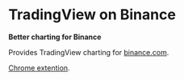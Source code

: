 # TradingView on Binance

__Better charting for Binance__

Provides TradingView charting for [binance.com](https://www.binance.com/).

[Chrome extention](https://chrome.google.com/webstore/detail/tradingview-on-binance/iehigmcdcapkmkiebachhogbhpandcao).
